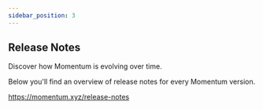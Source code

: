```yaml
---
sidebar_position: 3
---
```

## Release Notes

Discover how Momentum is evolving over time.

Below you'll find an overview of release notes for every Momentum version.

https://momentum.xyz/release-notes